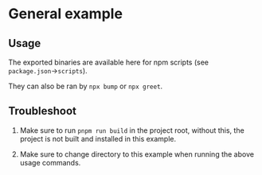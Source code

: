 # General example

## Usage

The exported binaries are available here for npm scripts (see `package.json`→`scripts`).

They can also be ran by `npx bump` or `npx greet`.

## Troubleshoot

1. Make sure to run `pnpm run build` in the project root, without this, the project is not built and installed in this example.

2. Make sure to change directory to this example when running the above usage commands.

